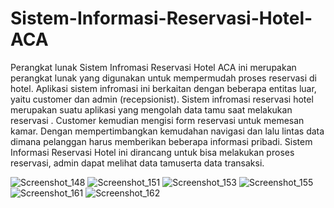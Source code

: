 # Sistem-Informasi-Reservasi-Hotel-ACA


  Perangkat lunak Sistem Infromasi Reservasi Hotel ACA ini merupakan
perangkat lunak yang digunakan untuk mempermudah proses reservasi di
hotel. Aplikasi sistem infromasi ini berkaitan dengan beberapa entitas luar,
yaitu customer dan admin (recepsionist). Sistem   infromasi reservasi hotel  
merupakan suatu  aplikasi yang mengolah data  tamu  saat  melakukan 
reservasi .
  Customer kemudian mengisi form reservasi untuk memesan kamar.
Dengan mempertimbangkan  kemudahan  navigasi dan   lalu lintas   data  
dimana   pelanggan   harus   memberikan beberapa informasi  pribadi.
Sistem Informasi Reservasi Hotel ini dirancang untuk bisa melakukan
proses reservasi, admin dapat melihat data tamuserta data transaksi. 

![Screenshot_148](https://user-images.githubusercontent.com/56758626/128603246-fff54a02-b766-4b1d-a5dc-f71601543811.png)
![Screenshot_151](https://user-images.githubusercontent.com/56758626/128603252-490728d9-5f03-4e2e-a98c-ad410840e0bf.png)
![Screenshot_153](https://user-images.githubusercontent.com/56758626/128603257-236b514a-30a4-49e8-84ba-39d5d925d4d8.png)
![Screenshot_155](https://user-images.githubusercontent.com/56758626/128603260-c4292d3f-8ee8-4bd9-b626-8ecb36a51f2e.png)
![Screenshot_161](https://user-images.githubusercontent.com/56758626/128603277-a766d524-883d-4618-9f48-3bbe0d265489.png)
![Screenshot_162](https://user-images.githubusercontent.com/56758626/128603286-2bd78163-5624-4d8d-9fdc-1eb7a47c04bf.png)
